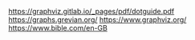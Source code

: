 https://graphviz.gitlab.io/_pages/pdf/dotguide.pdf
https://graphs.grevian.org/
https://www.graphviz.org/
https://www.bible.com/en-GB
